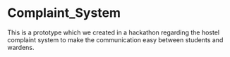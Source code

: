 # Complaint_System
This is a prototype which we created in a hackathon regarding the hostel complaint system to make the communication easy between students and wardens.
